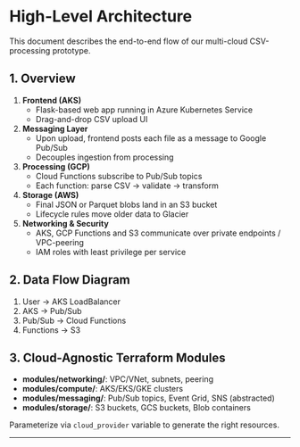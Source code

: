 <!-- docs/architecture.md -->
# High-Level Architecture

This document describes the end-to-end flow of our multi-cloud CSV-processing prototype.

## 1. Overview

1. **Frontend (AKS)**  
   - Flask-based web app running in Azure Kubernetes Service  
   - Drag-and-drop CSV upload UI  
2. **Messaging Layer**  
   - Upon upload, frontend posts each file as a message to Google Pub/Sub  
   - Decouples ingestion from processing  
3. **Processing (GCP)**  
   - Cloud Functions subscribe to Pub/Sub topics  
   - Each function: parse CSV → validate → transform  
4. **Storage (AWS)**  
   - Final JSON or Parquet blobs land in an S3 bucket  
   - Lifecycle rules move older data to Glacier  
5. **Networking & Security**  
   - AKS, GCP Functions and S3 communicate over private endpoints / VPC-peering  
   - IAM roles with least privilege per service  

## 2. Data Flow Diagram

1. User → AKS LoadBalancer  
2. AKS → Pub/Sub  
3. Pub/Sub → Cloud Functions  
4. Functions → S3  

## 3. Cloud-Agnostic Terraform Modules

- **modules/networking/**: VPC/VNet, subnets, peering  
- **modules/compute/**: AKS/EKS/GKE clusters  
- **modules/messaging/**: Pub/Sub topics, Event Grid, SNS (abstracted)  
- **modules/storage/**: S3 buckets, GCS buckets, Blob containers  

Parameterize via `cloud_provider` variable to generate the right resources.

---

